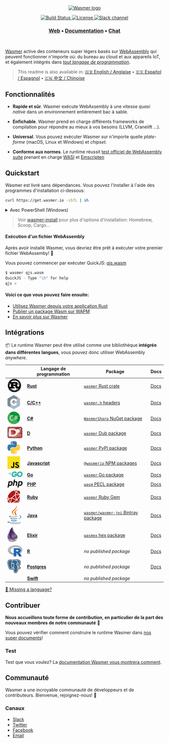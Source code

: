 <div align="center">
  <a href="https://wasmer.io" target="_blank" rel="noopener noreferrer">
    <img width="300" src="https://raw.githubusercontent.com/wasmerio/wasmer/master/assets/logo.png" alt="Wasmer logo">
  </a>
  
  <p>
    <a href="https://github.com/wasmerio/wasmer/actions?query=workflow%3Abuild">
      <img src="https://github.com/wasmerio/wasmer/workflows/build/badge.svg?style=flat-square" alt="Build Status">
    </a>
    <a href="https://github.com/wasmerio/wasmer/blob/master/LICENSE">
      <img src="https://img.shields.io/github/license/wasmerio/wasmer.svg?style=flat-square" alt="License">
    </a>
    <a href="https://slack.wasmer.io">
      <img src="https://img.shields.io/static/v1?label=Slack&message=join%20chat&color=brighgreen&style=flat-square" alt="Slack channel">
    </a> 
  </p>

  <h3>
    <a href="https://wasmer.io/">Web</a>
    <span> • </span>
    <a href="https://docs.wasmer.io">Documentation</a>
    <span> • </span>
    <a href="https://slack.wasmer.io/">Chat</a>
  </h3>

</div>

<br />

[Wasmer](https://wasmer.io/) active des conteneurs super légers basés sur [WebAssembly](https://webassembly.org/) qui peuvent fonctionner n'importe où: du bureau au cloud et aux appareils IoT, et également intégrés dans [*tout langage de programmation*](https://github.com/wasmerio/wasmer#language-integrations).

> This readme is also available in: [🇬🇧 English / Anglaise](https://github.com/wasmerio/wasmer/blob/master/README.md) • [🇪🇸 Español / Espagnol](https://github.com/wasmerio/wasmer/blob/master/docs/es/README.md) • [🇨🇳 中文 / Chinoise](https://github.com/wasmerio/wasmer/blob/master/docs/cn/README.md)

## Fonctionnalités

* **Rapide et sûr**. Wasmer exécute WebAssembly à une vitesse *quasi native* dans un environnement entièrement bac à sable.

* **Enfichable**. Wasmer prend en charge différents frameworks de compilation pour répondre au mieux à vos besoins (LLVM, Cranelift ...).

* **Universal**. Vous pouvez exécuter Wasmer sur n'importe quelle *plate-forme* (macOS, Linux et Windows) et *chipset*.

* **Conforme aux normes**. Le runtime réussit [test officiel de WebAssembly suite](https://github.com/WebAssembly/testsuite) prenant en charge [WASI](https://github.com/WebAssembly/WASI) et [Emscripten](https://emscripten.org/)

## Quickstart

Wasmer est livré sans dépendances. Vous pouvez l'installer à l'aide des programmes d'installation ci-dessous:

```sh
curl https://get.wasmer.io -sSfL | sh
```

<details>
  <summary>Avec PowerShell (Windows)</summary>
  <p>

```powershell
iwr https://win.wasmer.io -useb | iex
```

</p>
</details>

> Voir [wasmer-install](https://github.com/wasmerio/wasmer-install) pour plus d'options d'installation: Homebrew, Scoop, Cargo...


#### Exécution d'un fichier WebAssembly

Après avoir installé Wasmer, vous devriez être prêt à exécuter votre premier fichier WebAssemby! 🎉

Vous pouvez commencer par exécuter QuickJS: [qjs.wasm](https://registry-cdn.wapm.io/contents/_/quickjs/0.0.3/build/qjs.wasm)

```bash
$ wasmer qjs.wasm
QuickJS - Type "\h" for help
qjs >
```

#### Voici ce que vous pouvez faire ensuite:

- [Utilisez Wasmer depuis votre application Rust](https://docs.wasmer.io/integrations/rust)
- [Publier un package Wasm sur WAPM](https://docs.wasmer.io/ecosystem/wapm/publishing-your-package)
- [En savoir plus sur Wasmer](https://medium.com/wasmer/)

## Intégrations

📦 Le runtime Wasmer peut être utilisé comme une bibliothèque **intégrée dans différentes langues**, vous pouvez donc utiliser WebAssembly _anywhere_.

| &nbsp; | Langage de programmation | Package | Docs |
|-|-|-|-|
| ![Rust logo] | [**Rust**][Rust integration] | [`wasmer` Rust crate] | [Docs][rust docs]
| ![C logo] | [**C/C++**][C integration] | [`wasmer.h` headers] | [Docs][c docs] |
| ![C# logo] | [**C#**][C# integration] | [`WasmerSharp` NuGet package] | [Docs][c# docs] |
| ![D logo] | [**D**][D integration] | [`wasmer` Dub package] | [Docs][d docs] |
| ![Python logo] | [**Python**][Python integration] | [`wasmer` PyPI package] | [Docs][python docs] |
| ![JS logo] | [**Javascript**][JS integration] | [`@wasmerio` NPM packages] | [Docs][js docs] |
| ![Go logo] | [**Go**][Go integration] | [`wasmer` Go package] | [Docs][go docs] |
| ![PHP logo] | [**PHP**][PHP integration] | [`wasm` PECL package] | [Docs][php docs] |
| ![Ruby logo] | [**Ruby**][Ruby integration] | [`wasmer` Ruby Gem] | [Docs][ruby docs] |
| ![Java logo] | [**Java**][Java integration] | [`wasmer/wasmer-jni` Bintray package] | [Docs][java docs] |
| ![Elixir logo] | [**Elixir**][Elixir integration] | [`wasmex` hex package] | [Docs][elixir docs] |
| ![R logo] | [**R**][R integration] | *no published package* | [Docs][r docs] |
| ![Postgres logo] | [**Postgres**][Postgres integration] | *no published package* | [Docs][postgres docs] |
|  | [**Swift**][Swift integration] | *no published package* | |

[👋 Missing a language?](https://github.com/wasmerio/wasmer/issues/new?assignees=&labels=%F0%9F%8E%89+enhancement&template=---feature-request.md&title=)

[rust logo]: ./assets/languages/rust.svg
[rust integration]: https://github.com/wasmerio/wasmer/tree/master/lib/api
[`wasmer` rust crate]: https://crates.io/crates/wasmer/
[rust docs]: https://wasmerio.github.io/wasmer/crates/wasmer_runtime

[c logo]: ./assets/languages/c.svg
[c integration]: https://github.com/wasmerio/wasmer/tree/master/lib/c-api
[`wasmer.h` headers]: https://wasmerio.github.io/wasmer/c/
[c docs]: https://wasmerio.github.io/wasmer/c/

[c# logo]: ./assets/languages/csharp.svg
[c# integration]: https://github.com/migueldeicaza/WasmerSharp
[`wasmersharp` nuget package]: https://www.nuget.org/packages/WasmerSharp/
[c# docs]: https://migueldeicaza.github.io/WasmerSharp/

[d logo]: ./assets/languages/d.svg
[d integration]: https://github.com/chances/wasmer-d
[`wasmer` Dub package]: https://code.dlang.org/packages/wasmer
[d docs]: https://chances.github.io/wasmer-d

[python logo]: ./assets/languages/python.svg
[python integration]: https://github.com/wasmerio/wasmer-python
[`wasmer` pypi package]: https://pypi.org/project/wasmer/
[python docs]: https://github.com/wasmerio/wasmer-python#api-of-the-wasmer-extensionmodule

[go logo]: ./assets/languages/go.svg
[go integration]: https://github.com/wasmerio/wasmer-go
[`wasmer` go package]: https://pkg.go.dev/github.com/wasmerio/wasmer-go/wasmer
[go docs]: https://pkg.go.dev/github.com/wasmerio/wasmer-go/wasmer?tab=doc

[php logo]: ./assets/languages/php.svg
[php integration]: https://github.com/wasmerio/wasmer-php
[`wasm` pecl package]: https://pecl.php.net/package/wasm
[php docs]: https://wasmerio.github.io/wasmer-php/wasm/

[js logo]: ./assets/languages/js.svg
[js integration]: https://github.com/wasmerio/wasmer-js
[`@wasmerio` npm packages]: https://www.npmjs.com/org/wasmer
[js docs]: https://docs.wasmer.io/integrations/js/reference-api

[ruby logo]: ./assets/languages/ruby.svg
[ruby integration]: https://github.com/wasmerio/wasmer-ruby
[`wasmer` ruby gem]: https://rubygems.org/gems/wasmer
[ruby docs]: https://www.rubydoc.info/gems/wasmer/

[java logo]: ./assets/languages/java.svg
[java integration]: https://github.com/wasmerio/wasmer-java
[`wasmer/wasmer-jni` bintray package]: https://bintray.com/wasmer/wasmer-jni/wasmer-jni
[java docs]: https://github.com/wasmerio/wasmer-java/#api-of-the-wasmer-library

[elixir logo]: ./assets/languages/elixir.svg
[elixir integration]: https://github.com/tessi/wasmex
[elixir docs]: https://hexdocs.pm/wasmex/api-reference.html
[`wasmex` hex package]: https://hex.pm/packages/wasmex

[r logo]: ./assets/languages/r.svg
[r integration]: https://github.com/dirkschumacher/wasmr
[r docs]: https://github.com/dirkschumacher/wasmr#example

[postgres logo]: ./assets/languages/postgres.svg
[postgres integration]: https://github.com/wasmerio/wasmer-postgres
[postgres docs]: https://github.com/wasmerio/wasmer-postgres#usage--documentation

[swift integration]: https://github.com/AlwaysRightInstitute/SwiftyWasmer

## Contribuer

**Nous accueillons toute forme de contribution, en particulier de la part des nouveaux membres de notre communauté** 💜

Vous pouvez vérifier comment construire le runtime Wasmer dans [nos super documents](https://docs.wasmer.io/ecosystem/wasmer/building-from-source)!

### Test

Test que vous voulez? La [documentation Wasmer vous montrera comment](https://docs.wasmer.io/ecosystem/wasmer/building-from-source/testing).

## Communauté

Wasmer a une incroyable communauté de développeurs et de contributeurs. Bienvenue, rejoignez-nous! 👋

### Canaux

- [Slack](https://slack.wasmer.io/)
- [Twitter](https://twitter.com/wasmerio)
- [Facebook](https://www.facebook.com/wasmerio)
- [Email](mailto:hello@wasmer.io)
